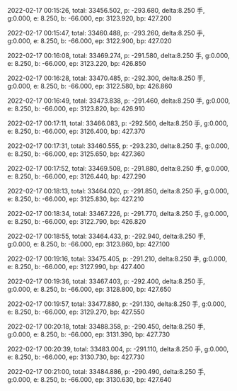 2022-02-17 00:15:26, total: 33456.502, p: -293.680, delta:8.250 手, g:0.000, e: 8.250, b: -66.000, ep: 3123.920, bp: 427.200

2022-02-17 00:15:47, total: 33460.488, p: -293.260, delta:8.250 手, g:0.000, e: 8.250, b: -66.000, ep: 3122.900, bp: 427.020

2022-02-17 00:16:08, total: 33469.274, p: -291.580, delta:8.250 手, g:0.000, e: 8.250, b: -66.000, ep: 3123.220, bp: 426.850

2022-02-17 00:16:28, total: 33470.485, p: -292.300, delta:8.250 手, g:0.000, e: 8.250, b: -66.000, ep: 3122.580, bp: 426.860

2022-02-17 00:16:49, total: 33473.838, p: -291.460, delta:8.250 手, g:0.000, e: 8.250, b: -66.000, ep: 3123.820, bp: 426.910

2022-02-17 00:17:11, total: 33466.083, p: -292.560, delta:8.250 手, g:0.000, e: 8.250, b: -66.000, ep: 3126.400, bp: 427.370

2022-02-17 00:17:31, total: 33460.555, p: -293.230, delta:8.250 手, g:0.000, e: 8.250, b: -66.000, ep: 3125.650, bp: 427.360

2022-02-17 00:17:52, total: 33469.508, p: -291.880, delta:8.250 手, g:0.000, e: 8.250, b: -66.000, ep: 3126.440, bp: 427.290

2022-02-17 00:18:13, total: 33464.020, p: -291.850, delta:8.250 手, g:0.000, e: 8.250, b: -66.000, ep: 3125.830, bp: 427.210

2022-02-17 00:18:34, total: 33467.226, p: -291.770, delta:8.250 手, g:0.000, e: 8.250, b: -66.000, ep: 3122.790, bp: 426.820

2022-02-17 00:18:55, total: 33464.433, p: -292.940, delta:8.250 手, g:0.000, e: 8.250, b: -66.000, ep: 3123.860, bp: 427.100

2022-02-17 00:19:16, total: 33475.405, p: -291.210, delta:8.250 手, g:0.000, e: 8.250, b: -66.000, ep: 3127.990, bp: 427.400

2022-02-17 00:19:36, total: 33467.403, p: -292.400, delta:8.250 手, g:0.000, e: 8.250, b: -66.000, ep: 3128.800, bp: 427.650

2022-02-17 00:19:57, total: 33477.880, p: -291.130, delta:8.250 手, g:0.000, e: 8.250, b: -66.000, ep: 3129.270, bp: 427.550

2022-02-17 00:20:18, total: 33488.358, p: -290.450, delta:8.250 手, g:0.000, e: 8.250, b: -66.000, ep: 3131.390, bp: 427.730

2022-02-17 00:20:39, total: 33483.004, p: -291.110, delta:8.250 手, g:0.000, e: 8.250, b: -66.000, ep: 3130.730, bp: 427.730

2022-02-17 00:21:00, total: 33484.886, p: -290.490, delta:8.250 手, g:0.000, e: 8.250, b: -66.000, ep: 3130.630, bp: 427.640
